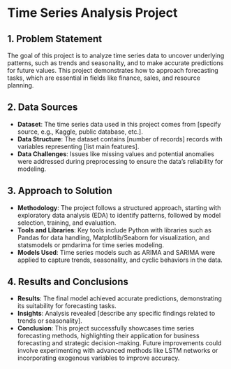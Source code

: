 # Time Series Analysis Project

## 1. Problem Statement
The goal of this project is to analyze time series data to uncover underlying patterns, such as trends and seasonality, and to make accurate predictions for future values. This project demonstrates how to approach forecasting tasks, which are essential in fields like finance, sales, and resource planning.

## 2. Data Sources
- **Dataset**: The time series data used in this project comes from [specify source, e.g., Kaggle, public database, etc.].
- **Data Structure**: The dataset contains [number of records] records with variables representing [list main features].
- **Data Challenges**: Issues like missing values and potential anomalies were addressed during preprocessing to ensure the data’s reliability for modeling.

## 3. Approach to Solution
- **Methodology**: The project follows a structured approach, starting with exploratory data analysis (EDA) to identify patterns, followed by model selection, training, and evaluation.
- **Tools and Libraries**: Key tools include Python with libraries such as Pandas for data handling, Matplotlib/Seaborn for visualization, and statsmodels or pmdarima for time series modeling.
- **Models Used**: Time series models such as ARIMA and SARIMA were applied to capture trends, seasonality, and cyclic behaviors in the data.

## 4. Results and Conclusions
- **Results**: The final model achieved accurate predictions, demonstrating its suitability for forecasting tasks.
- **Insights**: Analysis revealed [describe any specific findings related to trends or seasonality].
- **Conclusion**: This project successfully showcases time series forecasting methods, highlighting their application for business forecasting and strategic decision-making. Future improvements could involve experimenting with advanced methods like LSTM networks or incorporating exogenous variables to improve accuracy.
